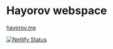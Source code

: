 # Hayorov webspace

[hayorov.me](https://hayorov.me)

[![Netlify Status](https://api.netlify.com/api/v1/badges/1bca3cb2-085f-4d56-b815-5852ce4bf831/deploy-status)](https://app.netlify.com/sites/hayorov/deploys)
